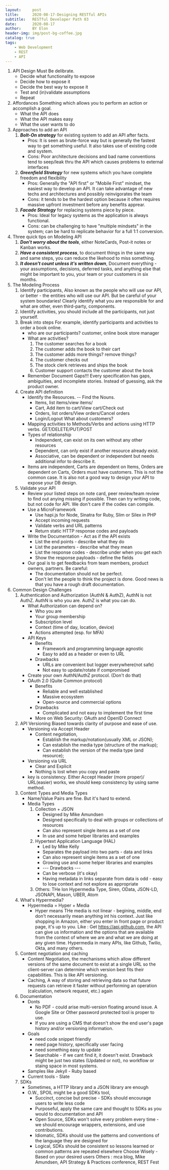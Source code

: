 ```yaml
---
layout:     post
title:      2020-08-17-Designing RESTful APIs
subtitle:   RESTful Developer Path 03
date:       2020-08-17
author:     BY Elon
header-img: img/post-bg-coffee.jpg
catalog: true
tags:
    - Web Development
    - REST
    - API
---
```

1. API Design Must Be delibrate.
	- Decide what functionality to expose
	- Decide how to expose it
	- Decide the best way to expose it
	- Test and (in)validate assumptions
	- Repeat
2. Affordances
Something which allows you to perform an action or accomplish a goal.
	* What the API does
	* What the API makes easy
	* What the user wants to do
3. Approaches to add an API
	1. ***Bolt-On strategy*** for existing system to add an API after facts. 
		- Pros: It is seen as brute-force way but is generally the fastest way to get something useful. It also takes use of existing code and system.
		- Cons: Poor architecture decisions and bad name conventions tend to seep/leak thru the API which causes problems to external interfaces
	2. ***Greenfield Strategy*** for new systems which you have complete freedom and flexibility
		- Pros: Generally the "API first" or "Mobile First" mindset, the easiest way to develop an API. It can take advantage of new techs and architectures and possibly reinvigorates the team
		- Cons: it tends to be the hardest option because it often requires massive upfront investment before any benefits apprear.
	3. ***Facade Strategy*** for replacing systems piece by piece.
		- Pros: Ideal for legacy systems as the application is always functional.
		- Cons: can be challenging to have "multiple mindsets" in the system; can be hard to replicate behavior for a full 1:1 conversion.
4. Three quick tips on Modeling API
	1. ***Don't worry about the tools***, either NoteCards, Post-it notes or Kanban works.
	2. ***Have a consistent process***, to document things in the same way and same steps, you can reduce the likehood to miss something.
	3. ***It doesn't count unless it's written down***, Document everything - your assumptions, decisions, deferred tasks, and anything else that might be important to you, your team or your customers in six months.
5. The Modeling Process
	1. Identify participants, Also known as the people who will use our API, or better - the entities who will use our API. But be careful of your system boundaries! Clearly identify what you are responsible for and what are other, even third-party, components.
	2. Identify activities, you should include all the participants, not just yourself.
	3. Break into steps
		For example, identify participants and activities to order a book online.
		* who are our participants? customer, online book store manager
		* What are activities? 
			1. The customer searches for a book
			2. The customer adds the book to their cart
			3. The customer adds more things? remove things?
			4. The customer checks out
			5. The stock clerk retrieves and ships the book
			6. Customer support contacts the customer about the book
		* Remember Document Gaps!!! Every specification has gaps, ambiguities, and incomplete stories. Instead of guessing, ask the product owner.
	4. Create API definition
		* Identify the Resources. -- Find the Nouns.
			- Items, list items/view items/
			- Cart, Add item to cart/View cart/Check out
			- Orders, list orders/View orders/Cancel orders
			- Login/Logout What about customers?
		* Mapping activities to Methods/Verbs and actions using HTTP verbs. GET/DELETE/PUT/POST
		* Types of relationship
			- Independent, can exist on its own without any other resources
			- Dependent, can only exist if another resource already exist.
			- Associative, can be dependent or independent but needs additional infor to describe it.
		* Items are independent, Carts are dependent on Items, Orders are dependent on Carts, Orders must have customers. This is not the common case. It is also not a good way to design your API to expose your DB design.
	5. Validate your API
		* Review your listed steps on note card, peer review/team review to find out anying missing if possible. Then can try writing code, but not code for API. We don't care if the codes can compile.
		* Use a MicroFramework
			- Use hapi.js for Node, Sinatra for Ruby, Slim or Silex in PHP
			- Accept incoming requests
			- Validate verbs and URL patterns
			- Return static HTTP response codes and payloads
		* Write the Documentation - Act as if the API exists
			- List the end points - describe what they do
			- List the parameters - describe what they mean
			- List the response codes - describe under when you get each
			- Show the response payloads - define the fields
		* Our goal is to get feedbacks from team members, product owners, partners. Be careful: 
			- The documentation should not be perfect.
			- Don't let the people to think the project is done.
			Good news is that you have a rough draft documentation.
6. Common Design Challenges
	1. Authentication and Authorization (AuthN & AuthZ), AuthN is not AuthZ. AuthN is who you are. AuthZ is what you can do.
		- What Authorization can depend on?
			* Who you are
			* Your group membership
			* Subscription level
			* Context (time of day, location, device)
			* Actions attempted (esp. for MFA)
		- API Keys
			* Benefits
				* Framework and programming language agnostic
				* Easy to add as a header or even to URL
			* Drawbacks
				* URLs are convenient but logger everywhere(not safe)
				* Not easy to update/rotate if compromised
		- Create your own AuthN/AuthZ protocol. (Don't do that)
		- OAuth 2.0 (Quite Common protocol)
			* Benefits
				* Reliable and well established
				* Massive ecosystem
				* Open-source and commercial options
			* Drawbacks
				* Complicated and not easy to implement the first time
			* More on Web Security: OAuth and OpenID Connect
	2. API Versioning
		Biased towards clarity of purpose and ease of use.
		- Versioning via Accept Header
			* Content negotiation, 
				* Establish the markup/notation(usually XML or JSON);
				* Can establish the media type (structure of the markup);
				* Can establish the version of the media type (and resource);
		- Versioning via URL
			* Clear and Explicit
			* Nothing is lost when you copy and paste
		- key is consistency. Either Accept Header (more proper)/ URL(easier) works, we should keep consistency by using same method.
	3. Content Types and Media Types
		- Name/Value Pairs are fine. But it's hard to extend.
		- Media Types
			1. Collection + JSON
				* Designed by Mike Amundsen
				* Designed specifically to deal with groups or collections of resources
				* Can also represent single items as a set of one
				* In use and some helper libraries and examples
			2. Hypertext Application Language (HAL)
				* Led by Mike Kelly
				* Separates the payload into two parts - data and links
				* Can also represent single items as a set of one
				* Growing use and some helper libraries and examples
				* --- Drawbacks ---
				* Can be verbose (it's okay)
				* Having metadata in links separate from data is odd - easy to lose context and not explore as appropriate
			3. Others: THe Ion Hypermedia Type, Siren, OData, JSON-LD, JSONAPI, Mason, UBER, Atom
	4. What's Hypermedia?
		* Hypermedia = Hyper + Media
			* Hyper means THe media is not linear - begining, middle, end don't necessarily mean anything int his context. Just like shopping in Amazon, either you enter in front page or product page, it's up to you.
			Like : Get https://api.github.com, the API can give us information and the options that are available from the context of where we are and what we are doing at any given time.
			Hypermedia in many APIs, like Github, Twilio, Okta, and many others.
	5. Content negotiation and caching
		* Content Negotiation, the mechanisms which allow different versions of the same document to exist at a single URL so the client-server can determine which version best fits their capabilities. This is like API versioning.
		* Caching, A way of storing and retrieving data so that future requests can retrieve it faster without performing an operation (calculation, network request, etc.) again
	6. Documentation
		* Donts
			- No PDF - could arise multi-version floating around issue. A Google Site or Other password protected tool is proper to use.
			- If you are using a CMS that doesn't show the end user's page history and/or versioning information.
		* Goals
			- need code snippet friendly
			- need page history, specifically user facing
			- need something easy to update
			- Searchable - if we cant find it, it doesn't exist.
			Drawback might be just two states (Updated or not), no workflow or staing space in most systems.
		* Samples like Jekyll - Ruby based
		* Current tools - Slate
	7. SDKs
		* Sometimes, a HTTP library and a JSON library are enough
		* O.W., SPOIL might be a good SDKs tool, 
			* Succinct, concise but precise - SDKs should encourage users to write less code
			* Purposeful, apply the same care and thought to SDKs as you would to documentation and API
			* Open Source, SDKs won't solve every problem every time - we should encourage wrappers, extensions, and use contributions.
			* Idiomatic, SDKs should use the patterns and conventions of the language they are designed for
			* Logical, SDKs should be consistent so lessons learned or common patterns are repeated elsewhere
			Choose Wisely - Based on your desired users
			Others : mca blog, Mike Amundsen, API Strategy & Practices conference, REST Fest


